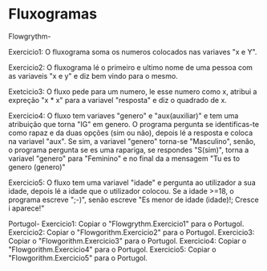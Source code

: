 # Fluxogramas
Flowgrythm-

Exercicio1: O fluxograma soma os numeros colocados nas variaves "x e Y".

Exercicio2: O fluxograma lé o primeiro e ultimo nome de uma pessoa com as variaveis "x e y" e diz bem vindo para o mesmo.

Exetcicio3: O fluxo pede para um numero, le esse numero como x, atribui a expreção "x * x" para a variavel "resposta" e diz o quadrado de x.

Exercicio4: O fluxo tem variaves "genero" e "aux(auxiliar)" e tem uma atribuição que torna "IG" em genero. O programa pergunta se identificas-te como rapaz e da duas opções (sim ou não), depois lé a resposta e coloca na variavel "aux".
Se sim, a variavel "genero" torna-se "Masculino", senão, o programa pergunta se es uma rapariga, se respondes "S(sim)", torna a variavel "genero" para "Feminino" e no final da a mensagem "Tu es to genero (genero)"

Exercicio5: O fluxo tem uma variavel "idade" e pergunta ao utilizador a sua idade, depois lé a idade que o utilizador colocou.
Se a idade >=18, o programa escreve ";-)", senão escreve "Es menor de idade (idade)!; Cresce i aparece!"

Portugol-
Exercicio1: Copiar o "Flowgrythm.Exercicio1" para o Portugol.
Exercicio2: Copiar o "Flowgorithm.Exercicio2" para o Portugol.
Exercicio3: Copiar o "Flowgorithm.Exercicio3" para o Portugol.
Exercicio4: Copiar o "Flowgorithm.Exercicio4" para o Portugol.
Exercicio5: Copiar o "Flowgorithm.Exercicio5" para o Portugol.
